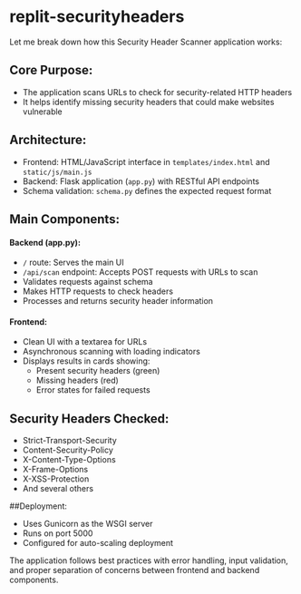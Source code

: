 # replit-securityheaders

Let me break down how this Security Header Scanner application works:

## Core Purpose:
- The application scans URLs to check for security-related HTTP headers
- It helps identify missing security headers that could make websites vulnerable

## Architecture:
- Frontend: HTML/JavaScript interface in `templates/index.html` and `static/js/main.js`
- Backend: Flask application (`app.py`) with RESTful API endpoints
- Schema validation: `schema.py` defines the expected request format

## Main Components:

#### Backend (app.py):

- `/` route: Serves the main UI
- `/api/scan` endpoint: Accepts POST requests with URLs to scan
- Validates requests against schema
- Makes HTTP requests to check headers
- Processes and returns security header information


#### Frontend:

- Clean UI with a textarea for URLs
- Asynchronous scanning with loading indicators
- Displays results in cards showing:
  - Present security headers (green)
  - Missing headers (red)
  - Error states for failed requests

## Security Headers Checked:

- Strict-Transport-Security
- Content-Security-Policy
- X-Content-Type-Options
- X-Frame-Options
- X-XSS-Protection
- And several others

##Deployment:

- Uses Gunicorn as the WSGI server
- Runs on port 5000
- Configured for auto-scaling deployment

The application follows best practices with error handling, input validation, and proper separation of concerns between frontend and backend components.
